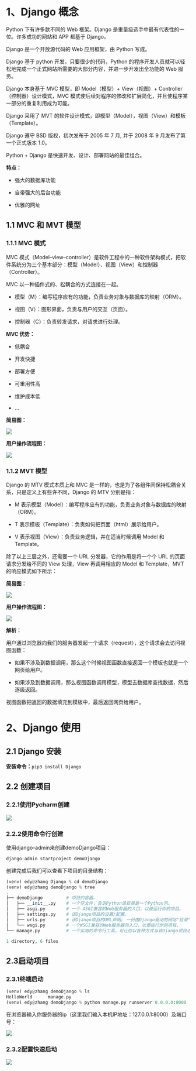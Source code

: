 # 1、Django 概念

Python 下有许多款不同的 Web 框架。Django 是重量级选手中最有代表性的一位。许多成功的网站和 APP 都基于 Django。

Django 是一个开放源代码的 Web 应用框架，由 Python 写成。

Django 基于 python 开发，只要很少的代码，Python 的程序开发人员就可以轻松地完成一个正式网站所需要的大部分内容，并进一步开发出全功能的 Web 服务。

Django 本身基于 MVC 模型，即 Model（模型）+ View（视图）+ Controller（控制器）设计模式，MVC 模式使后续对程序的修改和扩展简化，并且使程序某一部分的重复利用成为可能。

Django 采用了 MVT 的软件设计模式，即模型（Model），视图（View）和模板（Template）。

Django 遵守 BSD 版权，初次发布于 2005 年 7 月, 并于 2008 年 9 月发布了第一个正式版本 1.0。

Python + Django 是快速开发、设计、部署网站的最佳组合。

__特点：__ 

*   强大的数据库功能

*   自带强大的后台功能

*   优雅的网址

## 1.1 MVC 和 MVT 模型

### 1.1.1 MVC 模式

MVC 模式（Model–view–controller）是软件工程中的一种软件架构模式，把软件系统分为三个基本部分：模型（Model）、视图（View）和控制器（Controller）。

MVC 以一种插件式的、松耦合的方式连接在一起。

*   模型（M）：编写程序应有的功能，负责业务对象与数据库的映射（ORM）。

*   视图（V）：图形界面，负责与用户的交互（页面）。

*   控制器（C）：负责转发请求，对请求进行处理。

__MVC 优势：__ 

*   低耦合

*   开发快捷

*   部署方便

*   可重用性高

*   维护成本低

*   ...

__简易图：__ 

![](image/image_fzJF6UPRM0.png)

__用户操作流程图：__ 

![](image/image_qj8KFWjhsB.png)

### 1.1.2 MVT 模型

Django 的 MTV 模式本质上和 MVC 是一样的，也是为了各组件间保持松耦合关系，只是定义上有些许不同，Django 的 MTV 分别是指：

*   M 表示模型（Model）：编写程序应有的功能，负责业务对象与数据库的映射（ORM）。

*   T 表示模板（Template）：负责如何把页面（html）展示给用户。

*   V 表示视图（View）：负责业务逻辑，并在适当时候调用 Model 和 Template。

除了以上三层之外，还需要一个 URL 分发器，它的作用是将一个个 URL 的页面请求分发给不同的 View 处理，View 再调用相应的 Model 和 Template，MVT 的响应模式如下所示：

__简易图：__ 

![](image/image_TAWCQz3o_W.png)

__用户操作流程图：__ 

![](image/image_yvnsArbJUe.png)

__解析：__ 

用户通过浏览器向我们的服务器发起一个请求（request），这个请求会去访问视图函数：

*   如果不涉及到数据调用，那么这个时候视图函数直接返回一个模板也就是一个网页给用户。

*   如果涉及到数据调用，那么视图函数调用模型，模型去数据库查找数据，然后逐级返回。

视图函数把返回的数据填充到模板中，最后返回网页给用户。



# 2、Django 使用

## 2.1 Django 安装

**安装命令：**`pip3 install Django`

## 2.2 创建项目

### 2.2.1使用Pycharm创建

![](image/image_GS3ybyajnW.png)

### 2.2.2使用命令行创建

使用django-admin来创建demoDjango项目：

```python
django-admin startproject demoDjango
```

创建完成后我们可以查看下项目的目录结构：

```python
(venv) edy@zhang Django % cd demoDjango 
(venv) edy@zhang demoDjango % tree
.
├── demoDjango         # 项目的容器。
│   ├── __init__.py    # 一个空文件，告诉Python该目录是一个Python包。
│   ├── asgi.py        # 一个 ASGI兼容的Web服务器的入口，以便运行你的项目。
│   ├── settings.py    # 该Django项目的设置/配置。
│   ├── urls.py        # 该Django项目的URL声明; 一份由Django驱动的网站"目录"。
│   └── wsgi.py        # 一个WSGI兼容的Web服务器的入口，以便运行你的项目。
└── manage.py          # 一个实用的命令行工具，可让你以各种方式与该Django项目进行交互。

1 directory, 6 files

```

## 2.3启动项目

### 2.3.1终端启动

```python
(venv) edy@zhang demoDjango % ls
HelloWorld      manage.py
(venv) edy@zhang demoDjango % python manage.py runserver 0.0.0.0:8000

```

在浏览器输入你服务器的ip（这里我们输入本机IP地址：127.0.0.1:8000）及端口号：

![](image/image_8YrYqTXH0V.png)

### 2.3.2配置快速启动

![](image/image_UIvuVw2LSs.png)
